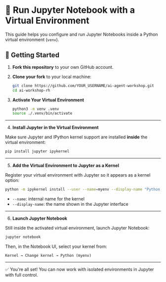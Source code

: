 # 🧪 Run Jupyter Notebook with a Virtual Environment

This guide helps you configure and run Jupyter Notebooks inside a Python virtual environment (`venv`).



## 🚀 Getting Started

1. **Fork this repository** to your own GitHub account.
2. **Clone your fork** to your local machine:

   ```bash
   git clone https://github.com/YOUR_USERNAME/ai-agent-workshop.git
   cd ai-workshop-rh
   ```

3. **Activate Your Virtual Environment**

   ```bash
   python3 -m venv .venv
   source ./.venv/bin/activate
---

4. **Install Jupyter in the Virtual Environment**

Make sure Jupyter and IPython kernel support are installed **inside** the virtual environment:

```bash
pip install jupyter ipykernel
```

---

5. **Add the Virtual Environment to Jupyter as a Kernel**

Register your virtual environment with Jupyter so it appears as a kernel option:

```bash
python -m ipykernel install --user --name=myenv --display-name "Python (myenv)"
```

- `--name`: internal name for the kernel  
- `--display-name`: the name shown in the Jupyter interface

---

6. **Launch Jupyter Notebook**

Still inside the activated virtual environment, launch Jupyter Notebook:

```bash
jupyter notebook
```

Then, in the Notebook UI, select your kernel from:

```
Kernel → Change kernel → Python (myenv)
```

---

✅ You're all set! You can now work with isolated environments in Jupyter with full control.
